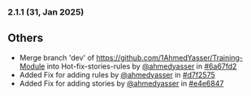 ### 2.1.1 (31, Jan 2025)
## Others
- Merge branch 'dev' of https://github.com/1AhmedYasser/Training-Module into Hot-fix-stories-rules by [<u>@ahmedyasser</u>](https://www.github.com/ahmedyasser) in [#6a67fd2](https://github.com/buerokratt/Training-Module/commit/6a67fd2)
- Added Fix for adding rules by [<u>@ahmedyasser</u>](https://www.github.com/ahmedyasser) in [#d7f2575](https://github.com/buerokratt/Training-Module/commit/d7f2575)
- Added Fix for adding stories by [<u>@ahmedyasser</u>](https://www.github.com/ahmedyasser) in [#e4e6847](https://github.com/buerokratt/Training-Module/commit/e4e6847)
